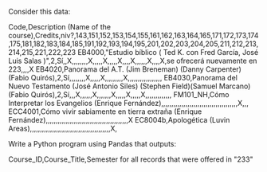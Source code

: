Consider this data:

Code,Description (Name of the course),Credits,niv?,143,151,152,153,154,155,161,162,163,164,165,171,172,173,174,175,181,182,183,184,185,191,192,193,194,195,201,202,203,204,205,211,212,213,214,215,221,222,223
EB4000,"Estudio bíblico    ( Ted K. con Fred García, José Luis Salas )",2,Sí,,X,,,,,,,,X,,,,,X,,,,,X,,,,X,,,,,,X,,,,X,se ofrecerá nuevamente en 223,,,,X
EB4020,Panorama del A.T.  (Jim Breneman) (Danny Carpenter)(Fabio Quirós),2,Sí,,,,,,,,X,,,,,X,,,,,,,,,X,,,,,,,,,,,,,,,,,
EB4030,Panorama del Nuevo Testamento  (José Antonio Siles) (Stephen Field)(Samuel Marcano) (Fabio Quirós),2,Sí,,,X,,,,,,X,,,,,,,X,,,,,X,,,,,X,,,,,,,,,,,,,
FM101_NH,Cómo Interpretar los Evangelios (Enrique Fernández),,,,,,,,,,,,,,,,,,,,,,,,,,,,,,,,,,,,,,X,,,
ECC4001,Cómo vivir sabiamente en tierra extraña (Enrique Fernández),,,,,,,,,,,,,,,,,,,,,,,,,,,,,,,,,,,,,,,,,X
EC8004b,Apologética (Luvin Areas),,,,,,,,,,,,,,,,,,,,,,,,,,,,,,,,,,,,,,,,X,

Write a Python program using Pandas that outputs:

Course_ID,Course_Title,Semester for all records that were offered in "233"

